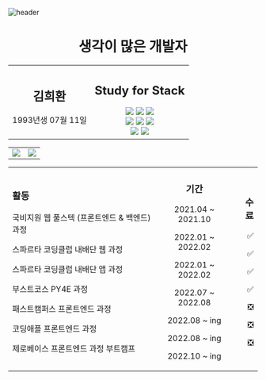 ![header](https://capsule-render.vercel.app/api?type=waving&color=auto&height=200&section=header&text=%20Kim&nbsp;Hee&nbsp;Hwan&fontSize=70)

<h1 align='center'> 생각이 많은 개발자 </h1>

<table align='center' width=100%>
  <tr>
    <td align='center'>
        <h2>김희환</h2>
        <p>1993년생 07월 11일</p>
    </td>
    <td align='center'>
      <h2>Study for Stack</h2> 
      <img  src="https://img.shields.io/badge/HTML5-E34F26?style=flat&logo=HTML5&logoColor=white" /> 
      <img  src="https://img.shields.io/badge/CSS-1572B6?style=flat&logo=CSS3&logoColor=white" /> 
      <img  src="https://img.shields.io/badge/JavaScript-F7DF1E?style=flat&logo=JavaScript&logoColor=white" /> <br/>
      <img  src="https://img.shields.io/badge/TypeScript-3178C6?style=flat&logo=TypeScript&logoColor=white" /> 
      <img  src="https://img.shields.io/badge/Node.js-339933?style=flat&logo=Node.js&logoColor=white" /> 
      <img  src="https://img.shields.io/badge/React-61DAFB?style=flat&logo=React&logoColor=white" /> <br/>
      <img  src="https://img.shields.io/badge/Vue.js-4FC08D?style=flat&logo=Vue.js&logoColor=white" /> 
      <img  src="https://img.shields.io/badge/Python-3776AB?style=flat&logo=Python&logoColor=white" />
  </tr>
</table>
<table align='center' width=100%>
  <tr>
    <td align='left'>
    <img  src="https://github-readme-stats.vercel.app/api?username=blankcodestack&theme=Defalt&hide_border=true&count_private=true&show_icons=true&custom_title=GitHub%20Stats"/>
    </td>
    <td align='right'>
    <img  src="https://github-readme-stats.vercel.app/api/top-langs/?username=BlankCodeStack&langs_count=8)"/>
    </td>
  <tr>
</table> 
<table  align='center' width=100%>
  <tr>
    <td align='left'>
    <h3>활동</h3>
    <p>국비지원 웹 풀스텍 (프론트엔드 & 백엔드)과정 </p>
    <p>스파르타 코딩클럽 내배단 웹 과정 </p>
    <p>스파르타 코딩클럽 내배단 앱 과정 </p>
    <p>부스트코스 PY4E 과정 </p>
    <p>패스트캠퍼스 프론트엔드 과정 </p>
    <p>코딩애플 프론트엔드 과정</p>
    <p>제로베이스 프론트엔드 과정 부트캠프 </p>
    </td>
    <td align='center'>
    <h3>기간</h3>
    <p> 2021.04 ~ 2021.10 </p>
    <p> 2022.01 ~ 2022.02 </p>
    <p> 2022.01 ~ 2022.02 </p>
    <p> 2022.07 ~ 2022.08 </p>
    <p> 2022.08 ~ ing </p>
    <p> 2022.08 ~ ing </p>
    <p> 2022.10 ~ ing </p>
    </td>
    <td align='right'>
    <h3> 수료</h3>
    <p>✅</p>
    <p>✅</p>
    <p>✅</p>
    <p>✅</p>
    <p>❎</p>
    <p>❎</p>
    <p>❎</p>
    </td>
  </tr>
<table>

